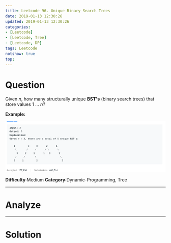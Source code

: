 ```yaml
---
title: Leetcode 96. Unique Binary Search Trees
date: 2019-01-13 12:30:26
updated: 2019-01-13 12:30:26
categories: 
- [Leetcode]
- [Leetcode, Tree]
- [Leetcode, DP]
tags: Leetcode
notshow: true
top:
---
```


# Question

Given  _n_, how many structurally unique  **BST's**  (binary search trees) that store values 1 ... _n_?

**Example:**

![](/images/in-post/2019-01-13-Leetcode-96-Unique-Binary-Search-Trees/2019-01-13-12-31-33.png)

**Difficulty**:Medium
**Category**:Dynamic-Programming, Tree

<!-- more -->

------------

# Analyze

------------

# Solution

<!-- TODO: This quesiton need to ust DP.  -->

```cpp

```


